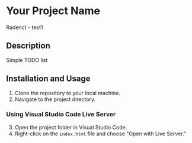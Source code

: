# Your Project Name

Radenct - test1

## Description

Simple TODO list

## Installation and Usage

1. Clone the repository to your local machine.
2. Navigate to the project directory.

### Using Visual Studio Code Live Server

3. Open the project folder in Visual Studio Code.
4. Right-click on the `index.html` file and choose "Open with Live Server."
